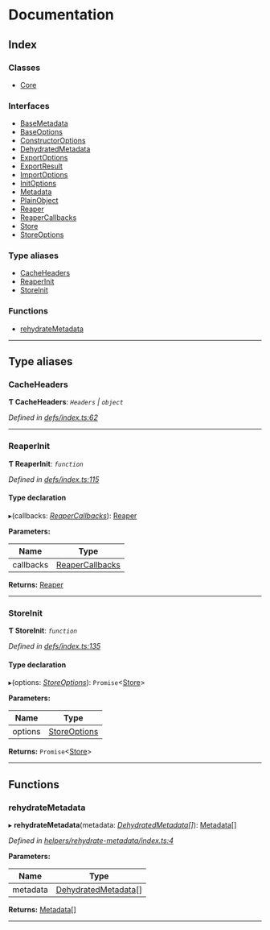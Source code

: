 
#  Documentation

## Index

### Classes

* [Core](classes/core.md)

### Interfaces

* [BaseMetadata](interfaces/basemetadata.md)
* [BaseOptions](interfaces/baseoptions.md)
* [ConstructorOptions](interfaces/constructoroptions.md)
* [DehydratedMetadata](interfaces/dehydratedmetadata.md)
* [ExportOptions](interfaces/exportoptions.md)
* [ExportResult](interfaces/exportresult.md)
* [ImportOptions](interfaces/importoptions.md)
* [InitOptions](interfaces/initoptions.md)
* [Metadata](interfaces/metadata.md)
* [PlainObject](interfaces/plainobject.md)
* [Reaper](interfaces/reaper.md)
* [ReaperCallbacks](interfaces/reapercallbacks.md)
* [Store](interfaces/store.md)
* [StoreOptions](interfaces/storeoptions.md)

### Type aliases

* [CacheHeaders](#cacheheaders)
* [ReaperInit](#reaperinit)
* [StoreInit](#storeinit)

### Functions

* [rehydrateMetadata](#rehydratemetadata)

---

## Type aliases

<a id="cacheheaders"></a>

###  CacheHeaders

**Ƭ CacheHeaders**: *`Headers` \| `object`*

*Defined in [defs/index.ts:62](https://github.com/badbatch/cachemap/blob/1fafbca/packages/core/src/defs/index.ts#L62)*

___
<a id="reaperinit"></a>

###  ReaperInit

**Ƭ ReaperInit**: *`function`*

*Defined in [defs/index.ts:115](https://github.com/badbatch/cachemap/blob/1fafbca/packages/core/src/defs/index.ts#L115)*

#### Type declaration
▸(callbacks: *[ReaperCallbacks](interfaces/reapercallbacks.md)*): [Reaper](interfaces/reaper.md)

**Parameters:**

| Name | Type |
| ------ | ------ |
| callbacks | [ReaperCallbacks](interfaces/reapercallbacks.md) |

**Returns:** [Reaper](interfaces/reaper.md)

___
<a id="storeinit"></a>

###  StoreInit

**Ƭ StoreInit**: *`function`*

*Defined in [defs/index.ts:135](https://github.com/badbatch/cachemap/blob/1fafbca/packages/core/src/defs/index.ts#L135)*

#### Type declaration
▸(options: *[StoreOptions](interfaces/storeoptions.md)*): `Promise`<[Store](interfaces/store.md)>

**Parameters:**

| Name | Type |
| ------ | ------ |
| options | [StoreOptions](interfaces/storeoptions.md) |

**Returns:** `Promise`<[Store](interfaces/store.md)>

___

## Functions

<a id="rehydratemetadata"></a>

###  rehydrateMetadata

▸ **rehydrateMetadata**(metadata: *[DehydratedMetadata](interfaces/dehydratedmetadata.md)[]*): [Metadata](interfaces/metadata.md)[]

*Defined in [helpers/rehydrate-metadata/index.ts:4](https://github.com/badbatch/cachemap/blob/1fafbca/packages/core/src/helpers/rehydrate-metadata/index.ts#L4)*

**Parameters:**

| Name | Type |
| ------ | ------ |
| metadata | [DehydratedMetadata](interfaces/dehydratedmetadata.md)[] |

**Returns:** [Metadata](interfaces/metadata.md)[]

___

